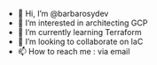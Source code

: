 - 👋 Hi, I’m @barbarosydev
- 👀 I’m interested in architecting GCP
- 🌱 I’m currently learning Terraform
- 💞️ I’m looking to collaborate on IaC
- 📫 How to reach me : via email

<!---
barbarosydev/barbarosydev is a ✨ special ✨ repository because its `README.md` (this file) appears on your GitHub profile.
You can click the Preview link to take a look at your changes.
--->
